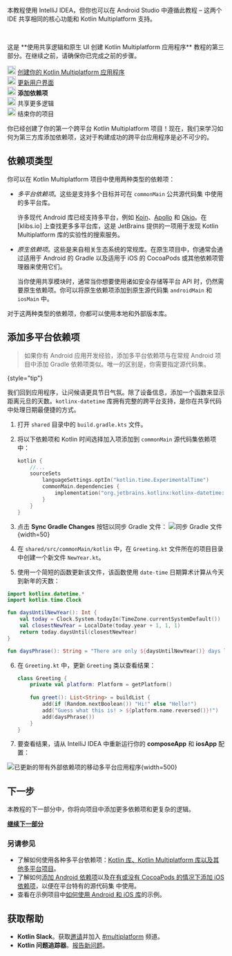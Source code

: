 [//]: # (title: 将依赖项添加到你的项目)

<secondary-label ref="IntelliJ IDEA"/>
<secondary-label ref="Android Studio"/>

<tldr>
    <p>本教程使用 IntelliJ IDEA，但你也可以在 Android Studio 中遵循此教程 – 这两个 IDE 共享相同的核心功能和 Kotlin Multiplatform 支持。</p>
    <br/>   
    <p>这是 **使用共享逻辑和原生 UI 创建 Kotlin Multiplatform 应用程序** 教程的第三部分。在继续之前，请确保你已完成之前的步骤。</p>
    <p><img src="icon-1-done.svg" width="20" alt="第一步"/> <a href="multiplatform-create-first-app.md">创建你的 Kotlin Multiplatform 应用程序</a><br/>
        <img src="icon-2-done.svg" width="20" alt="第二步"/> <a href="multiplatform-update-ui.md">更新用户界面</a><br/>
        <img src="icon-3.svg" width="20" alt="第三步"/> <strong>添加依赖项</strong><br/>
        <img src="icon-4-todo.svg" width="20" alt="第四步"/> 共享更多逻辑<br/>
        <img src="icon-5-todo.svg" width="20" alt="第五步"/> 结束你的项目<br/>
    </p>
</tldr>

你已经创建了你的第一个跨平台 Kotlin Multiplatform 项目！现在，我们来学习如何为第三方库添加依赖项，这对于构建成功的跨平台应用程序是必不可少的。

## 依赖项类型

你可以在 Kotlin Multiplatform 项目中使用两种类型的依赖项：

*   _多平台依赖项_。这些是支持多个目标并可在 `commonMain` 公共源代码集 中使用的多平台库。

    许多现代 Android 库已经支持多平台，例如 [Koin](https://insert-koin.io/)、[Apollo](https://www.apollographql.com/) 和 [Okio](https://square.github.io/okio/)。在 [klibs.io] 上查找更多多平台库，这是 JetBrains 提供的一项用于发现 Kotlin Multiplatform 库的实验性的搜索服务。

*   _原生依赖项_。这些是来自相关生态系统的常规库。在原生项目中，你通常会通过适用于 Android 的 Gradle 以及适用于 iOS 的 CocoaPods 或其他依赖项管理器来使用它们。

    当你使用共享模块时，通常当你想要使用诸如安全存储等平台 API 时，仍然需要原生依赖项。你可以将原生依赖项添加到原生源代码集 `androidMain` 和 `iosMain` 中。

对于这两种类型的依赖项，你都可以使用本地和外部版本库。

## 添加多平台依赖项

> 如果你有 Android 应用开发经验，添加多平台依赖项与在常规 Android 项目中添加 Gradle 依赖项类似。唯一的区别是，你需要指定源代码集。
>
{style="tip"}

我们回到应用程序，让问候语更具节日气氛。除了设备信息，添加一个函数来显示距离元旦的天数。`kotlinx-datetime` 库拥有完整的跨平台支持，是你在共享代码中处理日期最便捷的方式。

1.  打开 `shared` 目录中的 `build.gradle.kts` 文件。
2.  将以下依赖项和 Kotlin 时间选择加入项添加到 `commonMain` 源代码集依赖项中：

    ```kotlin
    kotlin {
        //... 
        sourceSets
            languageSettings.optIn("kotlin.time.ExperimentalTime")
            commonMain.dependencies {
                implementation("org.jetbrains.kotlinx:kotlinx-datetime:0.7.1")
            } 
        }
    }
    ```

3.  点击 **Sync Gradle Changes** 按钮以同步 Gradle 文件： ![同步 Gradle 文件](gradle-sync.png){width=50}
4.  在 `shared/src/commonMain/kotlin` 中，在 `Greeting.kt` 文件所在的项目目录中创建一个新文件 `NewYear.kt`。
5.  使用一个简短的函数更新该文件，该函数使用 `date-time` 日期算术计算从今天到新年的天数：
   
   ```kotlin
   import kotlinx.datetime.*
   import kotlin.time.Clock
   
   fun daysUntilNewYear(): Int {
       val today = Clock.System.todayIn(TimeZone.currentSystemDefault())
       val closestNewYear = LocalDate(today.year + 1, 1, 1)
       return today.daysUntil(closestNewYear)
   }
   
   fun daysPhrase(): String = "There are only ${daysUntilNewYear()} days left until New Year! 🎆"
   ```

6.  在 `Greeting.kt` 中，更新 `Greeting` 类以查看结果：
    
    ```kotlin
    class Greeting {
        private val platform: Platform = getPlatform()
   
        fun greet(): List<String> = buildList {
            add(if (Random.nextBoolean()) "Hi!" else "Hello!")
            add("Guess what this is! > ${platform.name.reversed()}!")
            add(daysPhrase())
        }
    }
    ```

7.  要查看结果，请从 IntelliJ IDEA 中重新运行你的 **composeApp** 和 **iosApp** 配置：

![已更新的带有外部依赖项的移动多平台应用程序](first-multiplatform-project-3.png){width=500}

## 下一步

本教程的下一部分中，你将向项目中添加更多依赖项和更复杂的逻辑。

**[继续下一部分](multiplatform-upgrade-app.md)**

### 另请参见

*   了解如何使用各种多平台依赖项：[Kotlin 库、Kotlin Multiplatform 库以及其他多平台项目](multiplatform-add-dependencies.md)。
*   了解如何[添加 Android 依赖项](multiplatform-android-dependencies.md)以及[在有或没有 CocoaPods 的情况下添加 iOS 依赖项](multiplatform-ios-dependencies.md)，以便在平台特有的源代码集 中使用。
*   查看在示例项目中[如何使用 Android 和 iOS 库](multiplatform-samples.md)的示例。

## 获取帮助

*   **Kotlin Slack**。获取[邀请](https://surveys.jetbrains.com/s3/kotlin-slack-sign-up)并加入 [#multiplatform](https://kotlinlang.slack.com/archives/C3PQML5NU) 频道。
*   **Kotlin 问题追踪器**。[报告新问题](https://youtrack.jetbrains.com/newIssue?project=KT)。